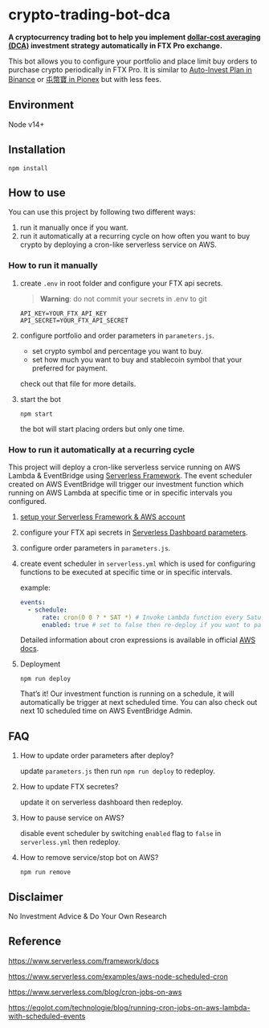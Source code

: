 # crypto-trading-bot-dca

**A cryptocurrency trading bot to help you implement [dollar-cost averaging (DCA)](https://www.investopedia.com/terms/d/dollarcostaveraging.asp) investment strategy automatically in FTX Pro exchange.**

This bot allows you to configure your portfolio and place limit buy orders to purchase crypto periodically in FTX Pro. It is similar to [Auto-Invest Plan in Binance](https://www.binance.com/en/savings/auto-invest) or [屯幣寶 in Pionex](https://www.pionex.com/blog/zh/pionex-rebalancingbot-tw/) but with less fees.

## Environment

Node v14+

## Installation

```shell
npm install
```

## How to use

You can use this project by following two different ways:

1. run it manually once if you want.
2. run it automatically at a recurring cycle on how often you want to buy crypto by deploying a cron-like serverless service on AWS.

### How to run it manually

1. create `.env` in root folder and configure your FTX api secrets.

   > **Warning**: do not commit your secrets in .env to git

   ```text
   API_KEY=YOUR_FTX_API_KEY
   API_SECRET=YOUR_FTX_API_SECRET
   ```

2. configure portfolio and order parameters in `parameters.js`.

   - set crypto symbol and percentage you want to buy.
   - set how much you want to buy and stablecoin symbol that your preferred for payment.

   check out that file for more details.

3. start the bot

   ```shell
   npm start
   ```

   the bot will start placing orders but only one time.

### How to run it automatically at a recurring cycle

This project will deploy a cron-like serverless service running on AWS Lambda & EventBridge using [Serverless Framework](https://www.serverless.com/). The event scheduler created on AWS EventBridge will trigger our investment function which running on AWS Lambda at specific time or in specific intervals you configured.

1. [setup your Serverless Framework & AWS account](https://www.serverless.com/framework/docs/getting-started)

2. configure your FTX api secrets in [Serverless Dashboard parameters](https://www.serverless.com/framework/docs/guides/parameters#serverless-dashboard-parameters).

3. configure order parameters in `parameters.js`.

4. create event scheduler in `serverless.yml` which is used for configuring functions to be executed at specific time or in specific intervals.

   example:

   ```yml
   events:
     - schedule:
         rate: cron(0 0 ? * SAT *) # Invoke Lambda function every Saturday at 00:00:00 GMT
         enabled: true # set to false then re-deploy if you want to pause the bot
   ```

   Detailed information about cron expressions is available in official [AWS docs](https://docs.aws.amazon.com/AmazonCloudWatch/latest/events/ScheduledEvents.html#CronExpressions).

5. Deployment

   ```shell
   npm run deploy
   ```

   That’s it! Our investment function is running on a schedule, it will automatically be trigger at next scheduled time. You can also check out next 10 scheduled time on AWS EventBridge Admin.

## FAQ

1. How to update order parameters after deploy?

   update `parameters.js` then run `npm run deploy` to redeploy.

2. How to update FTX secretes?

   update it on serverless dashboard then redeploy.

3. How to pause service on AWS?

   disable event scheduler by switching `enabled` flag to `false` in `serverless.yml` then redeploy.

4. How to remove service/stop bot on AWS?

   ```shell
   npm run remove
   ```

## Disclaimer

No Investment Advice & Do Your Own Research

## Reference

<https://www.serverless.com/framework/docs>

<https://www.serverless.com/examples/aws-node-scheduled-cron>

<https://www.serverless.com/blog/cron-jobs-on-aws>

<https://eqolot.com/technologie/blog/running-cron-jobs-on-aws-lambda-with-scheduled-events>
